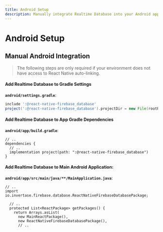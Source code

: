 ```yaml
---
title: Android Setup
description: Manually integrate Realtime Database into your Android application. 
---
```


# Android Setup

## Manual Android Integration

> The following steps are only required if your environment does not have access to React Native
auto-linking.

#### Add Realtime Database to Gradle Settings

**`android/settings.gradle`**:
```groovy
include ':@react-native-firebase_database'
project(':@react-native-firebase_database').projectDir = new File(rootProject.projectDir, './../node_modules/@react-native-firebase/database/android')
```

#### Add Realtime Database to App Gradle Dependencies

**`android/app/build.gradle`**:
```groovy{4}
// ..
dependencies {
  // ..
  implementation project(path: ":@react-native-firebase_database")
}
```

#### Add Realtime Database to Main Android Application:

**`android/app/src/main/java/**/MainApplication.java`**:
```java{2,8}
// ..
import io.invertase.firebase.database.ReactNativeFirebaseDatabasePackage;

  // ..
  protected List<ReactPackage> getPackages() {
    return Arrays.asList(
      new MainReactPackage(),
      new ReactNativeFirebaseDatabasePackage(),
      // ..
```
